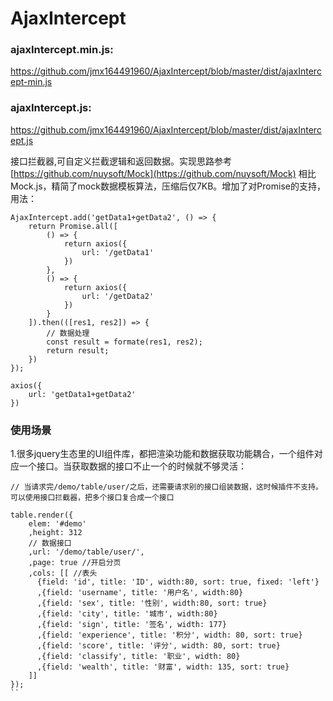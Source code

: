 # AjaxIntercept

### ajaxIntercept.min.js:
https://github.com/jmx164491960/AjaxIntercept/blob/master/dist/ajaxIntercept-min.js

### ajaxIntercept.js:
https://github.com/jmx164491960/AjaxIntercept/blob/master/dist/ajaxIntercept.js

接口拦截器,可自定义拦截逻辑和返回数据。实现思路参考[https://github.com/nuysoft/Mock](https://github.com/nuysoft/Mock)
相比Mock.js，精简了mock数据模板算法，压缩后仅7KB。增加了对Promise的支持，用法：

```
AjaxIntercept.add('getData1+getData2', () => {
    return Promise.all([
        () => {
            return axios({
                url: '/getData1'
            })
        },
        () => {
            return axios({
                url: '/getData2'
            })
        }
    ]).then(([res1, res2]) => {
        // 数据处理
        const result = formate(res1, res2);
        return result;
    })
});

axios({
    url: 'getData1+getData2'
})
```

### 使用场景

1.很多jquery生态里的UI组件库，都把渲染功能和数据获取功能耦合，一个组件对应一个接口。当获取数据的接口不止一个的时候就不够灵活：
```
// 当请求完/demo/table/user/之后，还需要请求别的接口组装数据，这时候插件不支持。可以使用接口拦截器，把多个接口复合成一个接口

table.render({
    elem: '#demo'
    ,height: 312
    // 数据接口
    ,url: '/demo/table/user/', 
    ,page: true //开启分页
    ,cols: [[ //表头
      {field: 'id', title: 'ID', width:80, sort: true, fixed: 'left'}
      ,{field: 'username', title: '用户名', width:80}
      ,{field: 'sex', title: '性别', width:80, sort: true}
      ,{field: 'city', title: '城市', width:80} 
      ,{field: 'sign', title: '签名', width: 177}
      ,{field: 'experience', title: '积分', width: 80, sort: true}
      ,{field: 'score', title: '评分', width: 80, sort: true}
      ,{field: 'classify', title: '职业', width: 80}
      ,{field: 'wealth', title: '财富', width: 135, sort: true}
    ]]
});
``
